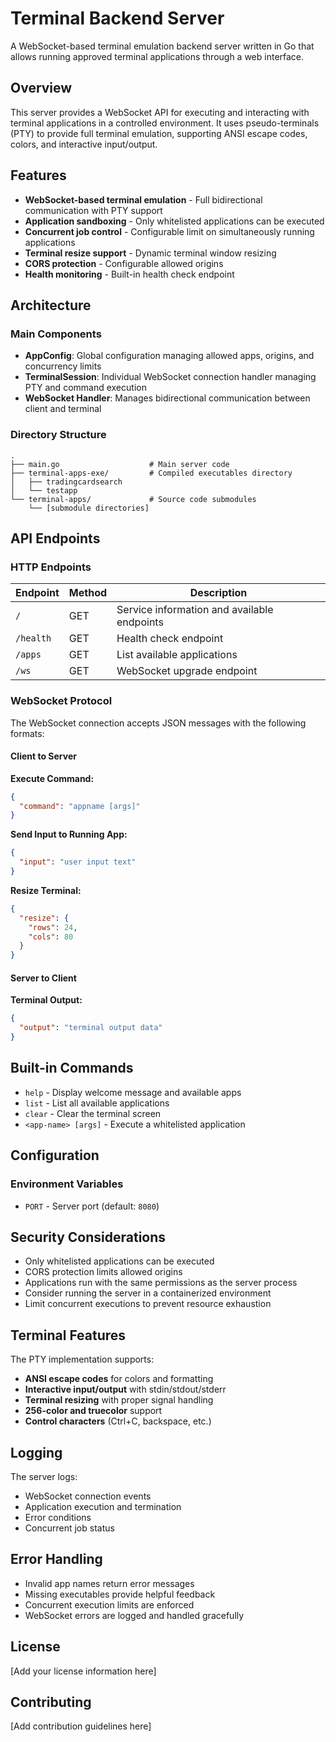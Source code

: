 # Terminal Backend Server

A WebSocket-based terminal emulation backend server written in Go that allows running approved terminal applications through a web interface.

## Overview

This server provides a WebSocket API for executing and interacting with terminal applications in a controlled environment. It uses pseudo-terminals (PTY) to provide full terminal emulation, supporting ANSI escape codes, colors, and interactive input/output.

## Features

- **WebSocket-based terminal emulation** - Full bidirectional communication with PTY support
- **Application sandboxing** - Only whitelisted applications can be executed
- **Concurrent job control** - Configurable limit on simultaneously running applications
- **Terminal resize support** - Dynamic terminal window resizing
- **CORS protection** - Configurable allowed origins
- **Health monitoring** - Built-in health check endpoint

## Architecture

### Main Components

- **AppConfig**: Global configuration managing allowed apps, origins, and concurrency limits
- **TerminalSession**: Individual WebSocket connection handler managing PTY and command execution
- **WebSocket Handler**: Manages bidirectional communication between client and terminal

### Directory Structure

```
.
├── main.go                    # Main server code
├── terminal-apps-exe/         # Compiled executables directory
│   ├── tradingcardsearch
│   └── testapp
└── terminal-apps/             # Source code submodules
    └── [submodule directories]
```

## API Endpoints

### HTTP Endpoints

| Endpoint | Method | Description |
|----------|--------|-------------|
| `/` | GET | Service information and available endpoints |
| `/health` | GET | Health check endpoint |
| `/apps` | GET | List available applications |
| `/ws` | GET | WebSocket upgrade endpoint |

### WebSocket Protocol

The WebSocket connection accepts JSON messages with the following formats:

#### Client to Server

**Execute Command:**
```json
{
  "command": "appname [args]"
}
```

**Send Input to Running App:**
```json
{
  "input": "user input text"
}
```

**Resize Terminal:**
```json
{
  "resize": {
    "rows": 24,
    "cols": 80
  }
}
```

#### Server to Client

**Terminal Output:**
```json
{
  "output": "terminal output data"
}
```

## Built-in Commands

- `help` - Display welcome message and available apps
- `list` - List all available applications
- `clear` - Clear the terminal screen
- `<app-name> [args]` - Execute a whitelisted application

## Configuration

### Environment Variables

- `PORT` - Server port (default: `8080`)

## Security Considerations

- Only whitelisted applications can be executed
- CORS protection limits allowed origins
- Applications run with the same permissions as the server process
- Consider running the server in a containerized environment
- Limit concurrent executions to prevent resource exhaustion

## Terminal Features

The PTY implementation supports:

- **ANSI escape codes** for colors and formatting
- **Interactive input/output** with stdin/stdout/stderr
- **Terminal resizing** with proper signal handling
- **256-color and truecolor** support
- **Control characters** (Ctrl+C, backspace, etc.)

## Logging

The server logs:
- WebSocket connection events
- Application execution and termination
- Error conditions
- Concurrent job status

## Error Handling

- Invalid app names return error messages
- Missing executables provide helpful feedback
- Concurrent execution limits are enforced
- WebSocket errors are logged and handled gracefully

## License

[Add your license information here]

## Contributing

[Add contribution guidelines here]
